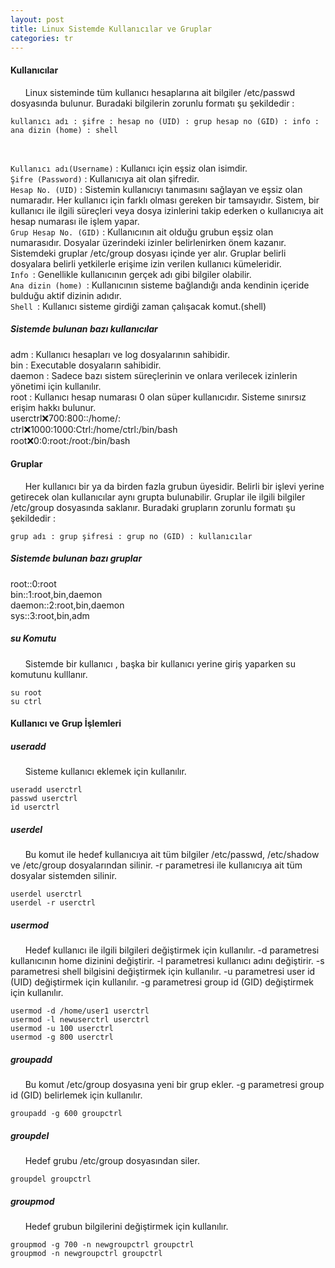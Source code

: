 ```yaml
---
layout: post
title: Linux Sistemde Kullanıcılar ve Gruplar
categories: tr
---
```




<h4>Kullanıcılar</h4>

&nbsp;&nbsp;&nbsp;&nbsp;&nbsp;&nbsp;Linux sisteminde tüm kullanıcı hesaplarına ait bilgiler /etc/passwd dosyasında bulunur. Buradaki bilgilerin zorunlu formatı şu şekildedir : 

`kullanıcı adı : şifre : hesap no (UID) : grup hesap no (GID) : info : ana dizin (home) : shell`

<br>

`Kullanıcı adı(Username)` : Kullanıcı için eşsiz olan isimdir.
<br>
`Şifre (Password)` : Kullanıcıya ait olan şifredir.
<br>
`Hesap No. (UID)` : Sistemin kullanıcıyı tanımasını sağlayan ve eşsiz olan numaradır. Her kullanıcı için farklı olması gereken bir tamsayıdır. Sistem, bir kullanıcı ile ilgili süreçleri veya dosya izinlerini takip ederken o kullanıcıya ait hesap numarası ile işlem yapar.
<br>
`Grup Hesap No. (GID)` : Kullanıcının ait olduğu grubun eşsiz olan numarasıdır. Dosyalar üzerindeki izinler belirlenirken önem kazanır. Sistemdeki gruplar /etc/group dosyası içinde yer alır. Gruplar belirli dosyalara belirli yetkilerle erişime izin verilen kullanıcı kümeleridir. 
<br>
`Info `: Genellikle kullanıcının gerçek adı gibi bilgiler olabilir.
<br>
`Ana dizin (home) `: Kullanıcının sisteme bağlandığı anda kendinin içeride bulduğu aktif dizinin adıdır.
<br>
`Shell `: Kullanıcı sisteme girdiği zaman çalışacak komut.(shell)
<br>



<h5>Sistemde bulunan bazı kullanıcılar </h5>

adm : Kullanıcı hesapları ve log dosyalarının sahibidir.
<br>
bin : Executable dosyaların sahibidir.
<br>
daemon : Sadece bazı sistem süreçlerinin ve onlara verilecek izinlerin yönetimi için kullanılır.
<br>
root : Kullanıcı hesap numarası 0 olan süper kullanıcıdır. Sisteme sınırsız erişim hakkı bulunur.
<br>
userctrl:x:700:800::/home/:
<br>
ctrl:x:1000:1000:Ctrl:/home/ctrl:/bin/bash
<br>
root:x:0:0:root:/root:/bin/bash
<br>

<h4>Gruplar</h4>


&nbsp;&nbsp;&nbsp;&nbsp;&nbsp;&nbsp;Her kullanıcı bir ya da birden fazla grubun üyesidir. Belirli bir işlevi yerine getirecek olan kullanıcılar aynı grupta bulunabilir. Gruplar ile ilgili bilgiler /etc/group dosyasında saklanır. Buradaki grupların zorunlu formatı şu şekildedir : 

`grup adı : grup şifresi : grup no (GID) : kullanıcılar`

<h5>Sistemde bulunan bazı gruplar </h5>

root::0:root
<br>
bin::1:root,bin,daemon
<br>
daemon::2:root,bin,daemon
<br>
sys::3:root,bin,adm
<br>



<h5>su Komutu </h5> 

&nbsp;&nbsp;&nbsp;&nbsp;&nbsp;&nbsp;Sistemde bir kullanıcı , başka bir kullanıcı yerine giriş yaparken su komutunu kulllanır.

	su root
	su ctrl



<h4>Kullanıcı ve Grup İşlemleri</h4>

<h5>useradd</h5>

&nbsp;&nbsp;&nbsp;&nbsp;&nbsp;&nbsp;Sisteme kullanıcı eklemek için kullanılır.

	useradd userctrl
	passwd userctrl
	id userctrl

<h5>userdel</h5>

&nbsp;&nbsp;&nbsp;&nbsp;&nbsp;&nbsp;Bu komut ile hedef kullanıcıya ait tüm bilgiler /etc/passwd, /etc/shadow ve /etc/group dosyalarından silinir. -r parametresi ile kullanıcıya ait tüm dosyalar sistemden silinir.

	userdel userctrl
	userdel -r userctrl

<h5>usermod </h5>

&nbsp;&nbsp;&nbsp;&nbsp;&nbsp;&nbsp;Hedef kullanıcı ile ilgili bilgileri değiştirmek için kullanılır.
-d parametresi kullanıcının home dizinini değiştirir.
-l parametresi kullanıcı adını değiştirir.
-s parametresi shell bilgisini değiştirmek için kullanılır.
-u parametresi user id (UID) değiştirmek için kullanılır.
-g parametresi group id (GID) değiştirmek için kullanılır. 

	usermod -d /home/user1 userctrl
	usermod -l newuserctrl userctrl
	usermod -u 100 userctrl
	usermod -g 800 userctrl




<h5>groupadd</h5> 

&nbsp;&nbsp;&nbsp;&nbsp;&nbsp;&nbsp;Bu komut /etc/group dosyasına yeni bir grup ekler. 
-g parametresi group id (GID) belirlemek için kullanılır.

	groupadd -g 600 groupctrl

<h5>groupdel </h5>

&nbsp;&nbsp;&nbsp;&nbsp;&nbsp;&nbsp;Hedef grubu /etc/group dosyasından siler.

	groupdel groupctrl

<h5>groupmod </h5>

&nbsp;&nbsp;&nbsp;&nbsp;&nbsp;&nbsp;Hedef grubun bilgilerini değiştirmek için kullanılır.

	groupmod -g 700 -n newgroupctrl groupctrl
	groupmod -n newgroupctrl groupctrl




















































